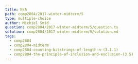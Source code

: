 ```yaml
---
title: N/A
path: comp2804/2017-winter-midterm/5
type: multiple-choice
author: Michiel Smid
question: comp2804/2017-winter-midterm/5/question.ts
solution: comp2804/2017-winter-midterm/5/solution.md
tags:
  - comp2804
  - comp2804-midterm
  - comp2804-counting-bitstrings-of-length-n-(3.1.1)
  - comp2804-the-principle-of-inclusion-and-exclusion-(3.5)
---
```

